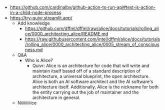 - https://github.com/cardinalby/github-action-ts-run-api#test-js-action-in-a-child-node-process
- https://try-quivr.streamlit.app/
  - Add knowledge
    - https://github.com/dffml/dffml/raw/alice/docs/tutorials/rolling_alice/0000_architecting_alice/README.md
    - https://raw.githubusercontent.com/intel/dffml/alice/docs/tutorials/rolling_alice/0000_architecting_alice/0005_stream_of_consciousness.md
  - Q&A
    - Who is Alice?
      - Quivr: Alice is an architecture for code that will write and maintain itself based off of a standard description of architecture, a universal blueprint, the open architecture. Alice is both an AI software architect and the AI software's architecture itself. Additionally, Alice is the nickname for both the entity carrying out the job of maintainer and the architecture in general.
  - Niiiiiiiiiice